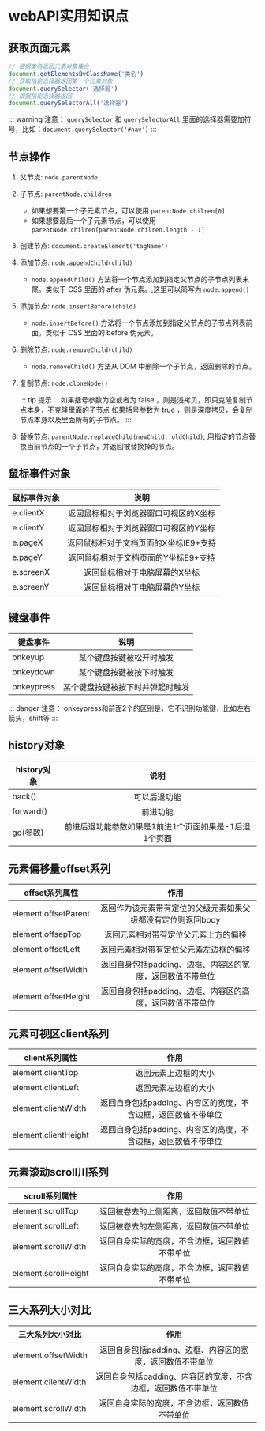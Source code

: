# webAPI实用知识点
## 获取页面元素
```js
// 根据类名返回元素对象集合 
document.getElementsByClassName('类名')
// 获取指定选择器返回第一个元素对象
document.querySelector('选择器')
// 根据指定选择器返回
document.querySelectorAll('选择器')
```
::: warning 注意：
`querySelector` 和 `querySelectorAll` 里面的选择器需要加符号，比如：`document.querySelector('#nav')`
:::

## 节点操作
1. 父节点: `node.parentNode`
2. 子节点: `parentNode.children`  
    - 如果想要第一个子元素节点，可以使用 `parentNode.chilren[0]` 
    - 如果想要最后一个子元素节点，可以使用 `parentNode.chilren[parentNode.chilren.length - 1]` 

3. 创建节点: `document.createElement('tagName')`

4. 添加节点: `node.appendChild(child)` 
    - `node.appendChild()` 方法将一个节点添加到指定父节点的子节点列表末尾。类似于 CSS 里面的 after 伪元素。,这里可以简写为
      `node.append()`

5. 添加节点: `node.insertBefore(child)`
    - `node.insertBefore()` 方法将一个节点添加到指定父节点的子节点列表前面。类似于 CSS 里面的 before 伪元素。

6. 删除节点: `node.removeChild(child)` 
    - `node.removeChild()` 方法从 DOM 中删除一个子节点，返回删除的节点。

7. 复制节点: `node.cloneNode()`

    ::: tip 提示：
        如果括号参数为空或者为 false ，则是浅拷贝，即只克隆复制节点本身，不克隆里面的子节点
        如果括号参数为 true ，则是深度拷贝，会复制节点本身以及里面所有的子节点。
    :::


8. 替换节点: `parentNode.replaceChild(newChild, oldChild)`; 用指定的节点替换当前节点的一个子节点，并返回被替换掉的节点。

## 鼠标事件对象
| 鼠标事件对象       | 说明       | 
| ------------- |:-------------:|
| e.clientX     | 返回鼠标相对于浏览器窗口可视区的X坐标 |
| e.clientY      | 返回鼠标相对于浏览器窗口可视区的Y坐标      |
| e.pageX | 返回鼠标相对于文档页面的X坐标IE9+支持      |
| e.pageY | 返回鼠标相对于文档页面的Y坐标E9+支持      |
| e.screenX | 返回鼠标相对于电脑屏幕的X坐标      |
| e.screenY | 返回鼠标相对于电脑屏幕的Y坐标      |

## 键盘事件
| 键盘事件       | 说明          | 
| ------------- |:-------------:|
| onkeyup     | 某个键盘按键被松开时触发 |
| onkeydown      | 某个键盘按键被按下时触发      |
| onkeypress | 某个键盘按键被按下时并弹起时触发      |

::: danger 注意：
onkeypress和前面2个的区别是，它不识别功能键，比如左右箭头，shift等
:::

## history对象
| history对象       | 说明       | 
| ------------- |:-------------:|
| back()     | 可以后退功能 |
| forward()      | 前进功能      |
| go(参数) | 前进后退功能参数如果是1前进1个页面如果是-1后退1个页面      |

## 元素偏移量offset系列
| offset系列属性       | 作用    |    
| ------------- |:-------------:|
| element.offsetParent     | 返回作为该元素带有定位的父级元素如果父级都没有定位则返回body |
| element.offsepTop      | 返回元素相对带有定位父元素上方的偏移      |
| element.offsetLeft | 返回元素相对带有定位父元素左边框的偏移      |
| element.offsetWidth | 返回自身包括padding、边框、内容区的宽度，返回数值不带单位     |
| element.offsetHeight | 返回自身包括padding、边框、内容区的高度，返回数值不带单位      |

## 元素可视区client系列
| client系列属性       | 作用    |    
| ------------- |:-------------:|
| element.clientTop     | 返回元素上边框的大小 |
| element.clientLeft      | 返回元素左边框的大小      |
| element.clientWidth | 返回自身包括padding、内容区的宽度，不含边框，返回数值不带单位     |
| element.clientHeight | 返回自身包括padding、内容区的高度，不含边框，返回数值不带单位     |

## 元素滚动scroll川系列
| scroll系列属性       | 作用    |    
| ------------- |:-------------:|
| element.scrollTop     | 返回被卷去的上侧距离，返回数值不带单位 |
| element.scrollLeft     | 返回被卷去的左侧距离，返回数值不带单位      |
| element.scrollWidth | 返回自身实际的宽度，不含边框，返回数值不带单位     |
| element.scrollHeight | 返回自身实际的高度，不含边框，返回数值不带单位     |

## 三大系列大小对比
| 三大系列大小对比       | 作用    |    
| ------------- |:-------------:|
| element.offsetWidth     | 返回自身包括padding、边框、内容区的宽度，返回数值不带单位 |
| element.clientWidth     | 返回自身包括padding、内容区的宽度，不含边框，返回数值不带单位      |
| element.scrollWidth | 返回自身实际的宽度，不含边框，返回数值不带单位     |